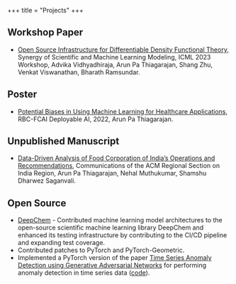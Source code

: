 +++
title = "Projects"
+++

## Workshop Paper
- [Open Source Infrastructure for Differentiable Density Functional Theory](../assets/files/deep-dft.pdf), Synergy of Scientific and Machine Learning Modeling, ICML 2023 Workshop, Advika Vidhyadhiraja, Arun Pa Thiagarajan, Shang Zhu, Venkat Viswanathan, Bharath Ramsundar.

## Poster
- [Potential Biases in Using Machine Learning for Healthcare Applications](../assets/files/healthcare_bias.pdf), RBC-FCAI Deployable AI, 2022, Arun Pa Thiagarajan.

## Unpublished Manuscript
- [Data-Driven Analysis of Food Corporation of India’s Operations and Recommendations](../assets/files/FCIold.pdf), Communications of the ACM Regional Section on India Region, Arun Pa Thiagarajan, Nehal Muthukumar, Shamshu Dharwez Saganvali.

## Open Source
- [DeepChem](https://github.com/deepchem/deepchem) - Contributed machine learning model architectures to the open-source scientific machine learning library DeepChem and enhanced its testing infrastructure by contributing to the CI/CD pipeline and expanding test coverage.
- Contributed patches to PyTorch and PyTorch-Geometric.
- Implemented a PyTorch version of the paper [Time Series Anomaly Detection using Generative Adversarial Networks](https://arxiv.org/abs/2009.07769) for performing anomaly detection in time series data ([code](https://github.com/arunppsg/TadGAN)).
